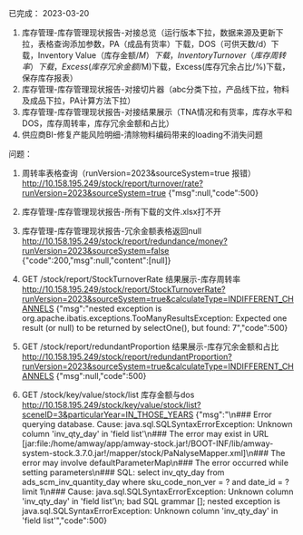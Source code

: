 已完成：
2023-03-20
1. 库存管理-库存管理现状报告-对接总览（运行版本下拉，数据来源及更新下拉，表格查询添加参数，PA（成品有货率）下载，DOS（可供天数/d）下载，Inventory Value（库存金额/$M）下载，Inventory Turnover（库存周转率）下载，Excess(库存冗余金额/$M)下载，Excess(库存冗余占比/%)下载，保存库存报表）
2. 库存管理-库存管理现状报告-对接切片器（abc分类下拉，产品线下拉，物料及成品下拉，PA计算方法下拉）
3. 库存管理-库存管理现状报告-对接结果展示（TNA情况和有货率，库存水平和DOS，库存周转率，库存冗余金额和占比）
4. 供应商BI-修复产能风险明细-清除物料编码带来的loading不消失问题



问题：

1. 周转率表格查询（runVersion=2023&sourceSystem=true 报错）
  http://10.158.195.249/stock/report/turnover/rate?runVersion=2023&sourceSystem=true
  {"msg":null,"code":500}

2. 库存管理-库存管理现状报告-所有下载的文件.xlsx打不开

3. 库存管理-库存管理现状报告-冗余金额表格返回null
  http://10.158.195.249/stock/report/redundance/money?runVersion=2023&sourceSystem=false
  {"code":200,"msg":null,"content":[null]}

4. GET ​/stock​/report​/StockTurnoverRate 结果展示-库存周转率
  http://10.158.195.249/stock/report/StockTurnoverRate?runVersion=2023&sourceSystem=true&calculateType=INDIFFERENT_CHANNELS
  {"msg":"nested exception is org.apache.ibatis.exceptions.TooManyResultsException: Expected one result (or null) to be returned by selectOne(), but found: 7","code":500}

5.  GET ​/stock​/report​/redundantProportion 结果展示-库存冗余金额和占比 
  http://10.158.195.249/stock/report/redundantProportion?runVersion=2023&sourceSystem=true&calculateType=INDIFFERENT_CHANNELS
  {"msg":null,"code":500}

6.  GET ​/stock​/key​/value​/stock​/list 库存金额与dos
  http://10.158.195.249/stock/key/value/stock/list?sceneID=3&particularYear=IN_THOSE_YEARS
  {"msg":"\n### Error querying database.  Cause: java.sql.SQLSyntaxErrorException: Unknown column 'inv_qty_day' in 'field list'\n### The error may exist in URL [jar:file:/home/amway/app/amway-stock.jar!/BOOT-INF/lib/amway-system-stock.3.7.0.jar!/mapper/stock/PaNalyseMapper.xml]\n### The error may involve defaultParameterMap\n### The error occurred while setting parameters\n### SQL: select inv_qty_day         from ads_scm_inv_quantity_day         where sku_code_non_ver = ?           and date_id = ? limit 1\n### Cause: java.sql.SQLSyntaxErrorException: Unknown column 'inv_qty_day' in 'field list'\n; bad SQL grammar []; nested exception is java.sql.SQLSyntaxErrorException: Unknown column 'inv_qty_day' in 'field list'","code":500}